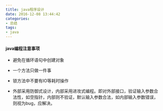 ```yaml
---
title: java程序设计
date: 2016-12-08 13:44:42
categories: 
- 总结
tags:
- java
---
```




#### java编程注意事项

- 避免在循环语句中创建对象
- 一个方法只做一件事
- 锁方法中不要有IO等耗时操作

- 外部采用防御式设计，内部采用进攻式编程。即对外部接口，验证输入参数合法性，如空指针，内部则不验证，默认输入参数合法，如内部输入参数错误，则视为bug，应解决。